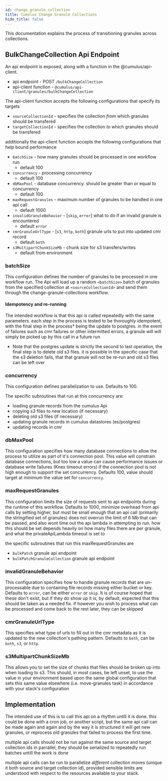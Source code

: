 ```yaml
---
id: change_granule_collection
title: Cumulus Change Granule Collections
hide_title: false
---
```


This documentation explains the process of transitioning granules across collections.

## BulkChangeCollection Api Endpoint

An api endpoint is exposed, along with a function in the @cumulus/api-client.

- api endpoint - POST `/bulkChangeCollection`
- api-client function - `@cumulus/api-client/granules/bulkChangeCollection`

The api-client function accepts the following configurations that specify its targets

- `sourceCollectionId` - specifies the collection *from* which granules should be transfered
- `targetCollectionId` - specifies the collection *to* which granules should be transfered

additionally the api-client function accepts the following configurations that help bound performance

- `batchSize` - how many granules should be processed in one workflow run
  - default 100
- `concurrency` - processing concurrency
  - default 100
- `dbMaxPool` - database concurrency. should be greater than or equal to concurrency
  - default 100
- `maxRequestGranules` - maximum number of granules to be handled in one api call
  - default 1000
- `invalidGranuleBehavior` - [`skip`, `error`] what to do if an invalid granule is encountered
  - default `error`
- `cmrGranuleUrlType` - [`s3`, `http`, `both`] granule urls to put into updated cmr record
  - default `both`
- `s3MultipartChunkSizeMb` - chunk size for s3 transfers/writes
  - default from environment

### batchSize

This configuration defines the number of granules to be processed in one workflow run. The Api will load up a random `<batchSize>` batch of granules from the specified collection at `<sourceCollectionId>` and send them through the change-granule-collections workflow.

#### Idempotency and re-running

The intended workflow is that this api is called repeatedly with the same parameters. each step in the process is tested to be thoroughly idempotent, with the final step in the process* being the update to postgres. in the event of failures such as cmr failures or other intermitted errors, a granule will will simply be picked up by this call in a future run

- Note that the postgres update is strictly the second to last operation, the final step is to delete old s3 files. it is possible in the specific case that the s3 deletion fails, that that granule will not be re-run and old s3 files can be left over

### concurrency

This configuration defines parallelization to use. Defaults to 100.

The specific subroutines that run at this concurrency are:

- loading granule records from the cumulus Api
- copying s3 files to new location (if necessary)
- deleting old s3 files (if necessary)
- updating granule records in cumulus datastores (es/postgres)
- updating records in cmr

### dbMaxPool

This configuration specifies how many database connections to allow the process to utilize as part of it's connection pool. This value will constrain database connections, but too low a value can cause performance issues or database write failures (Knex timeout errors) if the connection pool is not high enough to support the set concurrency.   Defaults 100, value should target at minimum the value set for `concurrency`.

### maxRequestGranules

This configuration limits the size of requests sent to api endpoints during the runtime of this workflow. Defaults to 1000, minimize overhead from api calls by setting higher, but must be small enough that an api call (primarily the stringified set of granules) does not overrun the limit of 6 Mb that can be passed, and also wont time out the api lambda in attempting to run. how this should be set depends heavily on how many files there are per granule, and what the privateApiLambda timeout is set to

the specific subroutines that run this maxRequestGranules are

- `bulkPatch` granule api endpoint
- `bulkPatchGranuleCollection` granule api endpoint

### invalidGranuleBehavior

This configuration specifies how to handle granule records that are un-processable due to containing file records missing either bucket or key. Defaults to `error`, can be either `error` or `skip`. It is of course hoped that these don't exist, but if they do show up it is, by default, expected that this should be taken as a needed fix. if however you wish to process what can be processed and come back to the rest later, they can be skipped

### cmrGranuleUrlType

This specifies what type of urls to fill out in the cmr metadata as it is updated to the new collection's pathing pattern. Defaults to `both`, can be `both`, `s3`, or `http`.

### s3MultipartChunkSizeMb

This allows you to set the size of chunks that files should be broken up into when loading to s3. This should, in most cases, be left unset, to use the value in your environment based upon the same global configuration that sets this same value elsewhere (i.e. move-granules task) in accordance with your stack's configuration

## Implementation

The intended use of this is to call this api on a rhythm untill it is done. this could be done with a cron job, or another script, but the same api call can be made again and again and by the way it is structured it will get new granules, or reprocess old granules that failed to process the first time.

multiple api calls should not be run against the same source and target collection ids in parrallel, they should be serialized to repeatedly run batches untill the work is done

multiple api calls can be run to parallelize *different* collection moves (unique it both source and target collection id), provided sensible limits are understood with respect to the resources available to your stack.